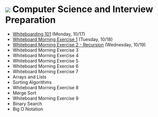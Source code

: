 # ![](https://ga-dash.s3.amazonaws.com/production/assets/logo-9f88ae6c9c3871690e33280fcf557f33.png) Computer Science and Interview Preparation

- [Whiteboarding 101](https://github.com/ga-adi-macaron/Course-Materials/tree/master/lessons/computer-science-and-interview-prep/whiteboarding-lesson) (Monday, 10/17)
- [Whiteboard Morning Exercise 1](https://github.com/ga-adi-macaron/Course-Materials/tree/master/lessons/computer-science-and-interview-prep/whiteboarding-morning-exercise-1) (Tuesday, 10/18)
- [Whiteboard Morning Exercise 2 - Recursion](https://github.com/ga-adi-macaron/Course-Materials/tree/master/lessons/computer-science-and-interview-prep/recursion-morning-exercise) (Wednesday, 10/19)
- Whiteboard Morning Exercise 3
- Whiteboard Morning Exercise 4
- Whiteboard Morning Exercise 5
- Whiteboard Morning Exercise 6
- Whiteboard Morning Exercise 7
- Arrays and Lists
- Sorting Algorithms
- Whiteboard Morning Exercise 8
- Merge Sort
- Whiteboard Morning Exercise 9
- Binary Search
- Big O Notation
